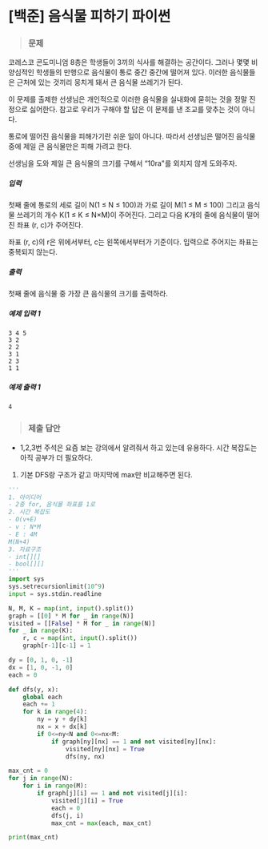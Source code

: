 # [백준] 음식물 피하기 파이썬

> ### 문제

코레스코 콘도미니엄 8층은 학생들이 3끼의 식사를 해결하는 공간이다. 그러나 몇몇 비양심적인 학생들의 만행으로 음식물이 통로 중간 중간에 떨어져 있다. 이러한 음식물들은 근처에 있는 것끼리 뭉치게 돼서 큰 음식물 쓰레기가 된다. 

이 문제를 출제한 선생님은 개인적으로 이러한 음식물을 실내화에 묻히는 것을 정말 진정으로 싫어한다. 참고로 우리가 구해야 할 답은 이 문제를 낸 조교를 맞추는 것이 아니다. 

통로에 떨어진 음식물을 피해가기란 쉬운 일이 아니다. 따라서 선생님은 떨어진 음식물 중에 제일 큰 음식물만은 피해 가려고 한다. 

선생님을 도와 제일 큰 음식물의 크기를 구해서 “10ra"를 외치지 않게 도와주자.

##### 입력

첫째 줄에 통로의 세로 길이 N(1 ≤ N ≤ 100)과 가로 길이 M(1 ≤ M ≤ 100) 그리고 음식물 쓰레기의 개수 K(1 ≤ K ≤ N×M)이 주어진다. 그리고 다음 K개의 줄에 음식물이 떨어진 좌표 (r, c)가 주어진다.

좌표 (r, c)의 r은 위에서부터, c는 왼쪽에서부터가 기준이다. 입력으로 주어지는 좌표는 중복되지 않는다.

##### 출력

첫째 줄에 음식물 중 가장 큰 음식물의 크기를 출력하라.

##### 예제 입력 1

```
3 4 5
3 2
2 2
3 1
2 3
1 1
```

##### 예제 출력 1

```
4
```

> ### 제출 답안

- 1,2,3번 주석은 요즘 보는 강의에서 알려줘서 하고 있는데 유용하다. 시간 복잡도는 아직 공부가 더 필요하다.

1. 기본 DFS랑 구조가 같고 마지막에 max만 비교해주면 된다.

```python
'''
1. 아이디어
- 2중 for, 음식물 좌표를 1로 
2. 시간 복잡도
- O(v+E)
- v : N*M
- E : 4M
M(N+4) 
3. 자료구조
- int[][]
- bool[][]
'''
import sys
sys.setrecursionlimit(10^9)
input = sys.stdin.readline

N, M, K = map(int, input().split())
graph = [[0] * M for _ in range(N)]
visited = [[False] * M for _ in range(N)]
for _ in range(K):
    r, c = map(int, input().split())
    graph[r-1][c-1] = 1

dy = [0, 1, 0, -1]
dx = [1, 0, -1, 0]
each = 0

def dfs(y, x):
    global each
    each += 1
    for k in range(4):
        ny = y + dy[k]
        nx = x + dx[k]
        if 0<=ny<N and 0<=nx<M:
            if graph[ny][nx] == 1 and not visited[ny][nx]:
                visited[ny][nx] = True
                dfs(ny, nx)

max_cnt = 0
for j in range(N):
    for i in range(M):
        if graph[j][i] == 1 and not visited[j][i]:
            visited[j][i] = True
            each = 0
            dfs(j, i)
            max_cnt = max(each, max_cnt)

print(max_cnt)
```

